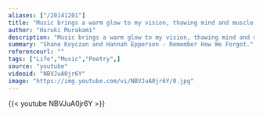 ```yaml
---
aliases: ["/20141201"]
title: "Music brings a warm glow to my vision, thawing mind and muscle from their endless wintering."
author: "Haruki Murakami"
description: "Music brings a warm glow to my vision, thawing mind and muscle from their endless wintering. - Haruki Murakami quotes from GetInspired365.com"
summary: "Shane Koyczan and Hannah Epperson - Remember How We Forgot."
referenceurl: ""
tags: ["Life","Music","Poetry",]
source: "youtube"
videoid: "NBVJuA0jr6Y"
image: "https://img.youtube.com/vi/NBVJuA0jr6Y/0.jpg"
---
```


{{< youtube NBVJuA0jr6Y >}}
